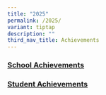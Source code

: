```yaml
---
title: "2025"
permalink: /2025/
variant: tiptap
description: ""
third_nav_title: Achievements
---
```

<h3><a href="https://parkviewpri.moe.edu.sg/achievements-2025-school/" rel="noopener nofollow" target="_blank">School Achievements</a></h3>
<h3><a href="https://parkviewpri.moe.edu.sg/achievements-2025-students/" rel="noopener nofollow" target="_blank">Student Achievements</a></h3>
<p></p>